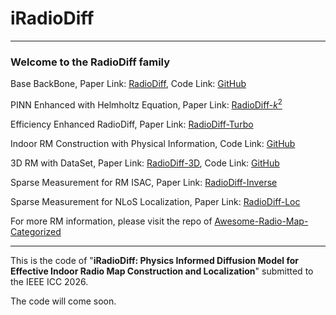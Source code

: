 # iRadioDiff
---
### Welcome to the RadioDiff family

Base BackBone, Paper Link: [RadioDiff](https://ieeexplore.ieee.org/document/10764739), Code Link: [GitHub](https://github.com/UNIC-Lab/RadioDiff)

PINN Enhanced with Helmholtz Equation, Paper Link: [RadioDiff-$k^2$](https://arxiv.org/pdf/2504.15623)

Efficiency Enhanced RadioDiff, Paper Link: [RadioDiff-Turbo](https://ieeexplore.ieee.org/abstract/document/11152929/)

Indoor RM Construction with Physical Information, Code Link: [GitHub](https://github.com/UNIC-Lab/iRadioDiff)

3D RM with DataSet, Paper Link: [RadioDiff-3D](https://ieeexplore.ieee.org/document/11083758), Code Link: [GitHub](https://github.com/UNIC-Lab/UrbanRadio3D)

Sparse Measurement for RM ISAC, Paper Link: [RadioDiff-Inverse](https://arxiv.org/abs/2504.14298)

Sparse Measurement for NLoS Localization, Paper Link: [RadioDiff-Loc](https://www.arxiv.org/abs/2509.01875)

For more RM information, please visit the repo of [Awesome-Radio-Map-Categorized](https://github.com/UNIC-Lab/Awesome-Radio-Map-Categorized)

---

This is the code of "**iRadioDiff: Physics Informed Diffusion Model for Effective Indoor Radio Map Construction and Localization**" submitted to the IEEE ICC 2026.

The code will come soon.
